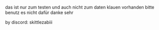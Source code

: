 das ist nur zum testen und auch nicht zum daten klauen vorhanden bitte benutz es nicht dafür danke sehr

by discord: skittlezabiii

